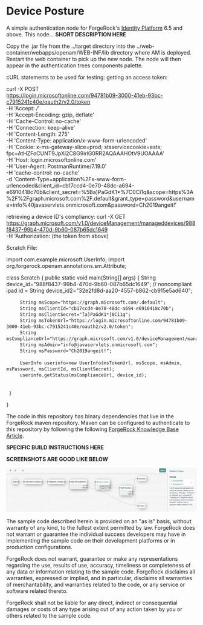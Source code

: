 
# Device Posture

A simple authentication node for ForgeRock's [Identity Platform][forgerock_platform] 6.5 and above. This node... **SHORT DESCRIPTION HERE**


Copy the .jar file from the ../target directory into the ../web-container/webapps/openam/WEB-INF/lib directory where AM is deployed.  Restart the web container to pick up the new node.  The node will then appear in the authentication trees components palette.


cURL statements to be used for testing:
getting an access token:

curl -X POST \
  https://login.microsoftonline.com/94781b09-3000-41eb-93bc-c7915241c40e/oauth2/v2.0/token \
  -H 'Accept: */*' \
  -H 'Accept-Encoding: gzip, deflate' \
  -H 'Cache-Control: no-cache' \
  -H 'Connection: keep-alive' \
  -H 'Content-Length: 275' \
  -H 'Content-Type: application/x-www-form-urlencoded' \
  -H 'Cookie: x-ms-gateway-slice=prod; stsservicecookie=ests; fpc=AtHZFoCUNT9JpXi2C8G9irlG0RR2AQAAAHOtV9UOAAAA' \
  -H 'Host: login.microsoftonline.com' \
  -H 'User-Agent: PostmanRuntime/7.19.0' \
  -H 'cache-control: no-cache' \
  -d 'Content-Type=application%2Fx-www-form-urlencoded&client_id=cb17ccd4-0e70-48dc-a694-e6910418c70b&client_secret=%5Ba)PaGdK1*%7C0Ci1q&scope=https%3A%2F%2Fgraph.microsoft.com%2F.default&grant_type=password&username=info%40javaservlets.onmicrosoft.com&password=Ch2019angeit!'
  
 retrieving a device ID's compliancy:
 curl -X GET \
   https://graph.microsoft.com/v1.0/deviceManagement/manageddevices/988f8437-99b4-470d-9b60-087b65dc1649 \
   -H 'Authorization: (the token from above)
 
 Scratch File:
 
 import com.example.microsoft.UserInfo;
 import org.forgerock.openam.annotations.sm.Attribute;
 
 class Scratch {
     public static void main(String[] args) {
         String device_id="988f8437-99b4-470d-9b60-087b65dc1649"; // noncompliant ipad id =
         String device_id2="32e2fd8d-aa20-4557-b862-cb915e5ad640";
 
         String msScope="https://graph.microsoft.com/.default";
         String msClientId="cb17ccd4-0e70-48dc-a694-e6910418c70b";
         String msClientSecret="[a)PaGdK1*|0Ci1q";
         String msTokenUrl="https://login.microsoftonline.com/94781b09-3000-41eb-93bc-c7915241c40e/oauth2/v2.0/token";
         String msComplianceUrl="https://graph.microsoft.com/v1.0/deviceManagement/manageddevices/";
         String msAdmin="info@javaservlets.onmicrosoft.com";
         String msPassword="Ch2019angeit!";
 
         UserInfo userinfo=new UserInfo(msTokenUrl, msScope, msAdmin, msPassword, msClientId, msClientSecret);
         userinfo.getStatus(msComplianceUrl, device_id);
 
 
     }
 }
 
The code in this repository has binary dependencies that live in the ForgeRock maven repository. Maven can be configured to authenticate to this repository by following the following [ForgeRock Knowledge Base Article](https://backstage.forgerock.com/knowledge/kb/article/a74096897).

**SPECIFIC BUILD INSTRUCTIONS HERE**

**SCREENSHOTS ARE GOOD LIKE BELOW**

![ScreenShot](./example.png)


The sample code described herein is provided on an "as is" basis, without warranty of any kind, to the fullest extent permitted by law. ForgeRock does not warrant or guarantee the individual success developers may have in implementing the sample code on their development platforms or in production configurations.

ForgeRock does not warrant, guarantee or make any representations regarding the use, results of use, accuracy, timeliness or completeness of any data or information relating to the sample code. ForgeRock disclaims all warranties, expressed or implied, and in particular, disclaims all warranties of merchantability, and warranties related to the code, or any service or software related thereto.

ForgeRock shall not be liable for any direct, indirect or consequential damages or costs of any type arising out of any action taken by you or others related to the sample code.

[forgerock_platform]: https://www.forgerock.com/platform/  
